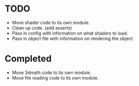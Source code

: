TODO
====
* Move shader code to its own module.
* Clean up code. (add asserts)
* Pass in config with information on what shaders to load.
* Pass in object file with information on rendering the object.

Completed
=========
* Move 3dmath code to its own module.
* Move file reading code to its own module.
